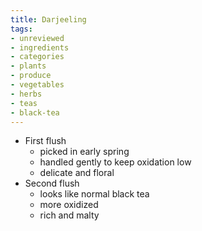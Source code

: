 ```yaml
---
title: Darjeeling
tags:
- unreviewed
- ingredients
- categories
- plants
- produce
- vegetables
- herbs
- teas
- black-tea
---
```


* First flush
	* picked in early spring
	* handled gently to keep oxidation low
	* delicate and floral
* Second flush
	* looks like normal black tea
	* more oxidized
	* rich and malty